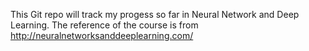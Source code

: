 This Git repo will track my progess so far in Neural Network and Deep Learning. 
The reference of the course is from http://neuralnetworksanddeeplearning.com/
